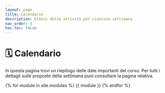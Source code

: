```yaml
---
layout: page
title: Calendario
description: Elenco delle attività per ciascuna settimana
nav_order: 3
has_toc: false
---
```


# 🗓 Calendario

In questa pagina trovi un riepilogo delle date importanti del corso. Per tutti i dettagli sulle proposte della settimana puoi consultare la pagina relativa.

{% for module in site.modules %}
{{ module }}
{% endfor %}
